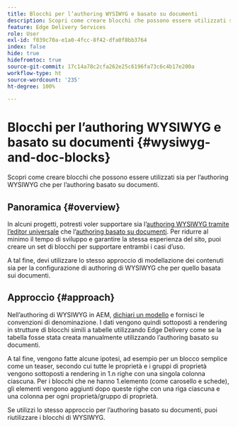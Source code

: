 ```yaml
---
title: Blocchi per l’authoring WYSIWYG e basato su documenti
description: Scopri come creare blocchi che possono essere utilizzati sia per l’authoring WYSIWYG che per l’authoring basato su documenti.
feature: Edge Delivery Services
role: User
exl-id: f039c70a-e1a0-4fcc-8f42-dfa0f8bb3764
index: false
hide: true
hidefromtoc: true
source-git-commit: 17c14a78c2cfa262e25c6196fa73c6c4b17e200a
workflow-type: ht
source-wordcount: '235'
ht-degree: 100%

---
```


# Blocchi per l’authoring WYSIWYG e basato su documenti {#wysiwyg-and-doc-blocks}

Scopri come creare blocchi che possono essere utilizzati sia per l’authoring WYSIWYG che per l’authoring basato su documenti.

## Panoramica {#overview}

In alcuni progetti, potresti voler supportare sia l’[authoring WYSIWYG tramite l’editor universale](/help/edge/wysiwyg-authoring/authoring.md) che l’[authoring basato su documenti](/help/edge/docs/authoring.md). Per ridurre al minimo il tempo di sviluppo e garantire la stessa esperienza del sito, puoi creare un set di blocchi per supportare entrambi i casi d’uso.

A tal fine, devi utilizzare lo stesso approccio di modellazione dei contenuti sia per la configurazione di authoring di WYSIWYG che per quello basata sui documenti.

## Approccio {#approach}

Nell’authoring di WYSIWYG in AEM, [dichiari un modello](/help/edge/wysiwyg-authoring/content-modeling.md) e fornisci le convenzioni di denominazione. I dati vengono quindi sottoposti a rendering in strutture di blocchi simili a tabelle utilizzando Edge Delivery come se la tabella fosse stata creata manualmente utilizzando l’authoring basato su documenti.

A tal fine, vengono fatte alcune ipotesi, ad esempio per un blocco semplice come un teaser, secondo cui tutte le proprietà e i gruppi di proprietà vengono sottoposti a rendering in 1.n righe con una singola colonna ciascuna. Per i blocchi che ne hanno 1.elemento (come carosello e schede), gli elementi vengono aggiunti dopo queste righe con una riga ciascuna e una colonna per ogni proprietà/gruppo di proprietà.

Se utilizzi lo stesso approccio per l’authoring basato su documenti, puoi riutilizzare i blocchi di WYSIWYG.
